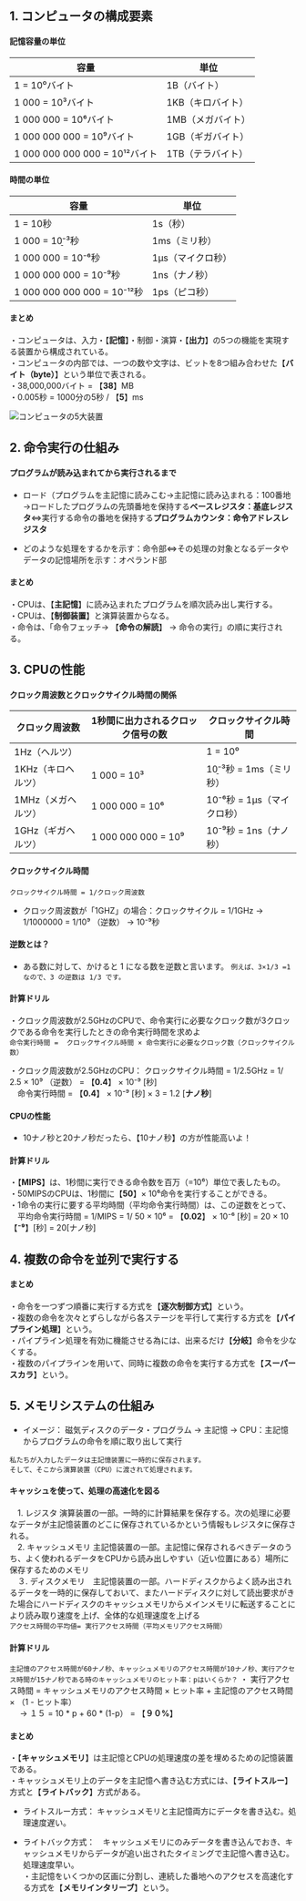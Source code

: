 ## 1. コンピュータの構成要素
#### 記憶容量の単位
|  容量  |  単位  |
| ---- | ---- |
|  1 = 10⁰バイト |  1B（バイト）  |
|  1 000 = 10³バイト |  1KB（キロバイト）  |
|  1 000 000 = 10⁶バイト |  1MB（メガバイト）  |
|  1 000 000 000 = 10⁹バイト |  1GB（ギガバイト）  |
|  1 000 000 000 000 = 10¹²バイト |  1TB（テラバイト）  |

#### 時間の単位
|  容量  |  単位  |
| ----| ---- |
|  1 = 10秒 |  1s（秒）  |
|  1 000 = 10̠⁻³秒 |  1ms（ミリ秒）  |
|  1 000 000 = 10⁻⁶秒 |  1μs（マイクロ秒）  |
|  1 000 000 000 = 10⁻⁹秒 |  1ns（ナノ秒）  |
|  1 000 000 000 000 = 10⁻¹²秒 |  1ps（ピコ秒）|

#### まとめ
・コンピュータは、入力・【**記憶**】・制御・演算・【**出力**】の5つの機能を実現する装置から構成されている。  
・コンピュータの内部では、一つの数や文字は、ビットを8つ組み合わせた【**バイト（byte）**】という単位で表される。  
・38,000,000バイト = 【**38**】MB  
・0.005秒 = 1000分の5秒 / 【**5**】ms

![コンピュータの5大装置](https://github.com/kuro-channel/TIL/blob/master/%E5%9F%BA%E6%9C%AC%E6%83%85%E5%A0%B1/%E7%B5%B5%E3%81%A7%E8%A6%9A%E3%81%88%E3%82%8B/%E3%82%B3%E3%83%B3%E3%83%92%E3%82%9A%E3%83%A5%E3%83%BC%E3%82%BF%E3%81%AE5%E5%A4%A7%E8%A3%85%E7%BD%AE.png)

## 2. 命令実行の仕組み
#### プログラムが読み込まれてから実行されるまで
- ロード（プログラムを主記憶に読みこむ→主記憶に読み込まれる：100番地→ロードしたプログラムの先頭番地を保持する**ベースレジスタ：基底レジスタ**⇔実行する命令の番地を保持する**プログラムカウンタ：命令アドレスレジスタ**  

- どのような処理をするかを示す：命令部⇔その処理の対象となるデータやデータの記憶場所を示す：オペランド部


#### まとめ
・CPUは、【**主記憶**】に読み込まれたプログラムを順次読み出し実行する。  
・CPUは、【**制御装置**】と演算装置からなる。  
・命令は、「命令フェッチ→ 【**命令の解読**】 → 命令の実行」の順に実行される。  

## 3. CPUの性能
#### クロック周波数とクロックサイクル時間の関係
|  クロック周波数  |  1秒間に出力されるクロック信号の数  | クロックサイクル時間  |
| ---- | ---- | ---- 
|  1Hz（ヘルツ） |    | 1 = 10⁰  | 1秒 = 1s（秒）
|  1KHz（キロヘルツ） | 1 000 = 10³ | 10̠⁻³秒 = 1ms（ミリ秒）  |
|  1MHz（メガヘルツ） | 1 000 000 = 10⁶  | 10⁻⁶秒 = 1μs（マイクロ秒）  |
|  1GHz（ギガヘルツ） | 1 000 000 000 = 10⁹  | 10⁻⁹秒 = 1ns（ナノ秒）  |

#### クロックサイクル時間
```クロックサイクル時間 = 1/クロック周波数```
- クロック周波数が「1GHZ」の場合：クロックサイクル = 1/1GHz → 1/1000000 = 1/10⁹ （逆数） → 10⁻⁹秒

#### 逆数とは？
- ある数に対して、かけると 1 になる数を逆数と言います。
```例えば、3×1/3 =1 なので、3 の逆数は 1/3 です。```

#### 計算ドリル
・クロック周波数が2.5GHzのCPUで、命令実行に必要なクロック数が3クロックである命令を実行したときの命令実行時間を求めよ  
```命令実行時間 =  クロックサイクル時間 × 命令実行に必要なクロック数（クロックサイクル数）```

・クロック周波数が2.5GHzのCPU： クロックサイクル時間 = 1/2.5GHz = 1/ 2.5 × 10⁹ （逆数） = 【**0.4**】 ×  10⁻⁹ [秒]  
　命令実行時間 = 【**0.4**】 × 10⁻⁹ [秒]  × 3 = 1.2 [**ナノ秒**]  
 
 #### CPUの性能
 - 10ナノ秒と20ナノ秒だったら、【10ナノ秒】の方が性能高いよ！
 
 #### 計算ドリル
・【**MIPS**】は、1秒間に実行できる命令数を百万（=10⁶）単位で表したもの。  
・50MIPSのCPUは、1秒間に【**50**】× 10⁶命令を実行することができる。  
・1命令の実行に要する平均時間（平均命令実行時間）は、この逆数をとって、    
　平均命令実行時間 = 1/MIPS = 1/ 50 × 10⁶ = 【**0.02**】 × 10⁻⁶ [秒] = 20 × 10【**⁻⁹**】[秒] = 20[ナノ秒]  
 
## 4. 複数の命令を並列で実行する

#### まとめ
・命令を一つずつ順番に実行する方式を【**逐次制御方式**】という。  
・複数の命令を次々とずらしながら各ステージを平行して実行する方式を【**パイプライン処理**】という。  
・パイプライン処理を有効に機能させる為には、出来るだけ【**分岐**】命令を少なくする。  
・複数のパイプラインを用いて、同時に複数の命令を実行する方式を【**スーパースカラ**】という。  

## 5. メモリシステムの仕組み
- イメージ： 磁気ディスクのデータ・プログラム → 主記憶 → CPU：主記憶からプログラムの命令を順に取り出して実行  
```
私たちが入力したデータは主記憶装置に一時的に保存されます。
そして、そこから演算装置（CPU）に渡されて処理されます。
```

#### キャッシュを使って、処理の高速化を図る
　1. レジスタ 演算装置の一部。一時的に計算結果を保存する。次の処理に必要なデータが主記憶装置のどこに保存されているかという情報もレジスタに保存される。  
　2. キャッシュメモリ 主記憶装置の一部。主記憶に保存されるべきデータのうち、よく使われるデータをCPUから読み出しやすい（近い位置にある）場所に保存するためのメモリ  
　３. ディスクメモリ　主記憶装置の一部。ハードディスクからよく読み出されるデータを一時的に保存しておいて、またハードディスクに対して読出要求がきた場合にハードディスクのキャッシュメモリからメインメモリに転送することにより読み取り速度を上げ、全体的な処理速度を上げる  
 ```アクセス時間の平均値= 実行アクセス時間（平均メモリアクセス時間）```
 
 #### 計算ドリル
```主記憶のアクセス時間が60ナノ秒、キャッシュメモリのアクセス時間が10ナノ秒、実行アクセス時間が15ナノ秒である時のキャッシュメモリのヒット率：pはいくらか？``` 
・ 実行アクセス時間 = キャッシュメモリのアクセス時間 × ヒット率 + 主記憶のアクセス時間 × （1 - ヒット率）   
　              → １５ = 10 * p + 60 * (1-p） = 【**９０%**】  
               
#### まとめ
・【**キャッシュメモリ**】は主記憶とCPUの処理速度の差を埋めるための記憶装置である。  
・キャッシュメモリ上のデータを主記憶へ書き込む方式には、【**ライトスルー**】方式と【**ライトバック**】方式がある。  
 - ライトスルー方式： キャッシュメモリと主記憶両方にデータを書き込む。処理速度遅い。  
 - ライトバック方式：　キャッシュメモリにのみデータを書き込んでおき、キャッシュメモリからデータが追い出されたタイミングで主記憶へ書き込む。処理速度早い。  
・主記憶をいくつかの区画に分割し、連続した番地へのアクセスを高速化する方式を【**メモリインタリーブ**】という。

               　
